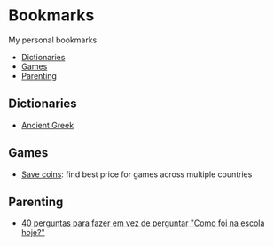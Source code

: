 # Bookmarks
My personal bookmarks

* [Dictionaries](#dictionaries)
* [Games](#games)
* [Parenting](#parenting)

## Dictionaries

* [Ancient Greek](https://lsj.gr/wiki/)

## Games

* [Save coins](https://savecoins.app/): find best price for games across multiple countries

## Parenting

* [40 perguntas para fazer em vez de perguntar "Como foi na escola hoje?"](http://tudosobreminhamae.com/blog/2017/5/18/40-perguntas-para-fazer-em-vez-de-perguntar-como-foi-na-escola-hoje)
